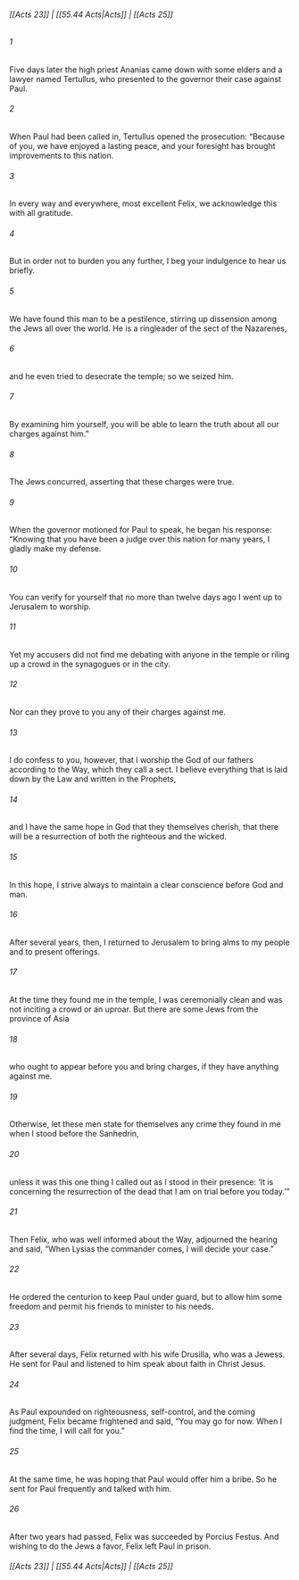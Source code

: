 
###### [[Acts 23]] | [[55.44 Acts|Acts]] | [[Acts 25]]

###### 1
Five days later the high priest Ananias came down with some elders and a lawyer named Tertullus, who presented to the governor their case against Paul.
###### 2
When Paul had been called in, Tertullus opened the prosecution: “Because of you, we have enjoyed a lasting peace, and your foresight has brought improvements to this nation.
###### 3
In every way and everywhere, most excellent Felix, we acknowledge this with all gratitude.
###### 4
But in order not to burden you any further, I beg your indulgence to hear us briefly.
###### 5
We have found this man to be a pestilence, stirring up dissension among the Jews all over the world. He is a ringleader of the sect of the Nazarenes,
###### 6
and he even tried to desecrate the temple; so we seized him.
###### 7
By examining him yourself, you will be able to learn the truth about all our charges against him.”
###### 8
The Jews concurred, asserting that these charges were true.
###### 9
When the governor motioned for Paul to speak, he began his response: “Knowing that you have been a judge over this nation for many years, I gladly make my defense.
###### 10
You can verify for yourself that no more than twelve days ago I went up to Jerusalem to worship.
###### 11
Yet my accusers did not find me debating with anyone in the temple or riling up a crowd in the synagogues or in the city.
###### 12
Nor can they prove to you any of their charges against me.
###### 13
I do confess to you, however, that I worship the God of our fathers according to the Way, which they call a sect. I believe everything that is laid down by the Law and written in the Prophets,
###### 14
and I have the same hope in God that they themselves cherish, that there will be a resurrection of both the righteous and the wicked.
###### 15
In this hope, I strive always to maintain a clear conscience before God and man.
###### 16
After several years, then, I returned to Jerusalem to bring alms to my people and to present offerings.
###### 17
At the time they found me in the temple, I was ceremonially clean and was not inciting a crowd or an uproar. But there are some Jews from the province of Asia
###### 18
who ought to appear before you and bring charges, if they have anything against me.
###### 19
Otherwise, let these men state for themselves any crime they found in me when I stood before the Sanhedrin,
###### 20
unless it was this one thing I called out as I stood in their presence: ‘It is concerning the resurrection of the dead that I am on trial before you today.’”
###### 21
Then Felix, who was well informed about the Way, adjourned the hearing and said, “When Lysias the commander comes, I will decide your case.”
###### 22
He ordered the centurion to keep Paul under guard, but to allow him some freedom and permit his friends to minister to his needs.
###### 23
After several days, Felix returned with his wife Drusilla, who was a Jewess. He sent for Paul and listened to him speak about faith in Christ Jesus.
###### 24
As Paul expounded on righteousness, self-control, and the coming judgment, Felix became frightened and said, “You may go for now. When I find the time, I will call for you.”
###### 25
At the same time, he was hoping that Paul would offer him a bribe. So he sent for Paul frequently and talked with him.
###### 26
After two years had passed, Felix was succeeded by Porcius Festus. And wishing to do the Jews a favor, Felix left Paul in prison.

###### [[Acts 23]] | [[55.44 Acts|Acts]] | [[Acts 25]]
